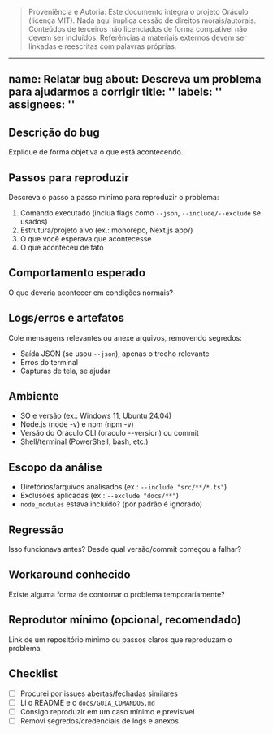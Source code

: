 > Proveniência e Autoria: Este documento integra o projeto Oráculo (licença MIT).
> Nada aqui implica cessão de direitos morais/autorais.
> Conteúdos de terceiros não licenciados de forma compatível não devem ser incluídos.
> Referências a materiais externos devem ser linkadas e reescritas com palavras próprias.

---
name: Relatar bug
about: Descreva um problema para ajudarmos a corrigir
title: ''
labels: ''
assignees: ''
---

## Descrição do bug
Explique de forma objetiva o que está acontecendo.

## Passos para reproduzir
Descreva o passo a passo mínimo para reproduzir o problema:
1. Comando executado (inclua flags como `--json`, `--include/--exclude` se usados)
2. Estrutura/projeto alvo (ex.: monorepo, Next.js app/)
3. O que você esperava que acontecesse
4. O que aconteceu de fato

## Comportamento esperado
O que deveria acontecer em condições normais?

## Logs/erros e artefatos
Cole mensagens relevantes ou anexe arquivos, removendo segredos:
- Saída JSON (se usou `--json`), apenas o trecho relevante
- Erros do terminal
- Capturas de tela, se ajudar

## Ambiente
- SO e versão (ex.: Windows 11, Ubuntu 24.04)
- Node.js (node -v) e npm (npm -v)
- Versão do Oráculo CLI (oraculo --version) ou commit
- Shell/terminal (PowerShell, bash, etc.)

## Escopo da análise
- Diretórios/arquivos analisados (ex.: `--include "src/**/*.ts"`)
- Exclusões aplicadas (ex.: `--exclude "docs/**"`)
- `node_modules` estava incluído? (por padrão é ignorado)

## Regressão
Isso funcionava antes? Desde qual versão/commit começou a falhar?

## Workaround conhecido
Existe alguma forma de contornar o problema temporariamente?

## Reprodutor mínimo (opcional, recomendado)
Link de um repositório mínimo ou passos claros que reproduzam o problema.

## Checklist
- [ ] Procurei por issues abertas/fechadas similares
- [ ] Li o README e o `docs/GUIA_COMANDOS.md`
- [ ] Consigo reproduzir em um caso mínimo e previsível
- [ ] Removi segredos/credenciais de logs e anexos
